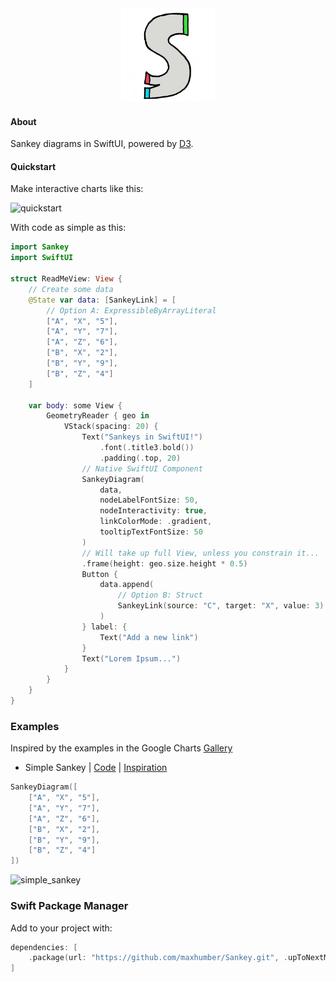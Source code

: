 <div align="center">
  <img src="Images/logo.png" width="150px" alt="logo">
</div>

#### About

Sankey diagrams in SwiftUI, powered by [D3](https://github.com/d3/d3-sankey).

#### Quickstart

Make interactive charts like this:

  <img src="https://raw.githubusercontent.com/maxhumber/Sankey/master/Images/quickstart.png" width="250px" alt="quickstart">



With code as simple as this:

```swift
import Sankey
import SwiftUI

struct ReadMeView: View {
    // Create some data
    @State var data: [SankeyLink] = [
        // Option A: ExpressibleByArrayLiteral
        ["A", "X", "5"],
        ["A", "Y", "7"],
        ["A", "Z", "6"],
        ["B", "X", "2"],
        ["B", "Y", "9"],
        ["B", "Z", "4"]
    ]

    var body: some View {
        GeometryReader { geo in
            VStack(spacing: 20) {
                Text("Sankeys in SwiftUI!")
                    .font(.title3.bold())
                    .padding(.top, 20)
                // Native SwiftUI Component
                SankeyDiagram(
                    data,
                    nodeLabelFontSize: 50,
                    nodeInteractivity: true,
                    linkColorMode: .gradient,
                    tooltipTextFontSize: 50
                )
                // Will take up full View, unless you constrain it...
                .frame(height: geo.size.height * 0.5)
                Button {
                    data.append(
                        // Option B: Struct
                        SankeyLink(source: "C", target: "X", value: 3)
                    )
                } label: {
                    Text("Add a new link")
                }
                Text("Lorem Ipsum...")
            }
        }
    }
}
```



### Examples

Inspired by the examples in the Google Charts [Gallery](https://developers.google.com/chart/interactive/docs/gallery/sankey)



- Simple Sankey | [Code](https://github.com/maxhumber/Sankey/blob/master/Examples/Examples/Interface/Views/SimpleSankeyView.swift) | [Inspiration](https://developers.google.com/chart/interactive/docs/gallery/sankey#a-simple-example)

```swift
SankeyDiagram([
    ["A", "X", "5"],
    ["A", "Y", "7"],
    ["A", "Z", "6"],
    ["B", "X", "2"],
    ["B", "Y", "9"],
    ["B", "Z", "4"]
])
```

<img src="https://raw.githubusercontent.com/maxhumber/Sankey/master/Images/simple_sankey.png" alt="simple_sankey" width="500px">



### Swift Package Manager

Add to your project with:

```swift
dependencies: [
    .package(url: "https://github.com/maxhumber/Sankey.git", .upToNextMajor(from: "1.0"))
]
```
